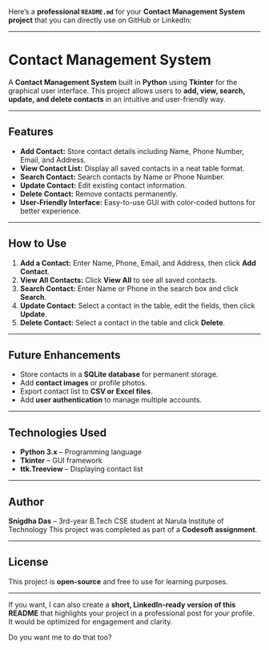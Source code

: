 Here’s a **professional `README.md`** for your **Contact Management System project** that you can directly use on GitHub or LinkedIn:

---

# Contact Management System

A **Contact Management System** built in **Python** using **Tkinter** for the graphical user interface. This project allows users to **add, view, search, update, and delete contacts** in an intuitive and user-friendly way.

---

## Features

* **Add Contact:** Store contact details including Name, Phone Number, Email, and Address.
* **View Contact List:** Display all saved contacts in a neat table format.
* **Search Contact:** Search contacts by Name or Phone Number.
* **Update Contact:** Edit existing contact information.
* **Delete Contact:** Remove contacts permanently.
* **User-Friendly Interface:** Easy-to-use GUI with color-coded buttons for better experience.

---


## How to Use

1. **Add a Contact:** Enter Name, Phone, Email, and Address, then click **Add Contact**.
2. **View All Contacts:** Click **View All** to see all saved contacts.
3. **Search Contact:** Enter Name or Phone in the search box and click **Search**.
4. **Update Contact:** Select a contact in the table, edit the fields, then click **Update**.
5. **Delete Contact:** Select a contact in the table and click **Delete**.

---

## Future Enhancements

* Store contacts in a **SQLite database** for permanent storage.
* Add **contact images** or profile photos.
* Export contact list to **CSV or Excel files**.
* Add **user authentication** to manage multiple accounts.

---

## Technologies Used

* **Python 3.x** – Programming language
* **Tkinter** – GUI framework
* **ttk.Treeview** – Displaying contact list

---

## Author

**Snigdha Das** – 3rd-year B.Tech CSE student at Narula Institute of Technology
This project was completed as part of a **Codesoft assignment**.

---

## License

This project is **open-source** and free to use for learning purposes.

---

If you want, I can also create a **short, LinkedIn-ready version of this README** that highlights your project in a professional post for your profile. It would be optimized for engagement and clarity.

Do you want me to do that too?
